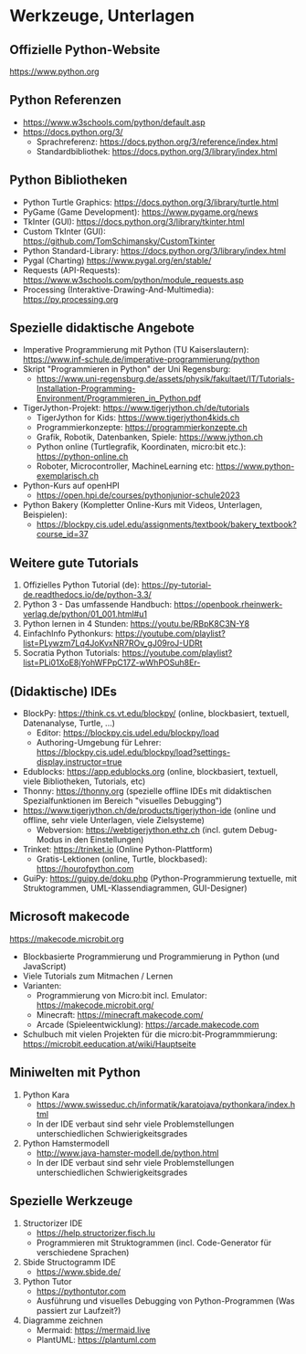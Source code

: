 # Werkzeuge, Unterlagen
## Offizielle Python-Website
https://www.python.org

## Python Referenzen
- https://www.w3schools.com/python/default.asp
- https://docs.python.org/3/
  - Sprachreferenz: https://docs.python.org/3/reference/index.html
  - Standardbibliothek: https://docs.python.org/3/library/index.html

## Python Bibliotheken
- Python Turtle Graphics: https://docs.python.org/3/library/turtle.html
- PyGame (Game Development): https://www.pygame.org/news
- TkInter (GUI): https://docs.python.org/3/library/tkinter.html
- Custom TkInter (GUI): https://github.com/TomSchimansky/CustomTkinter
- Python Standard-Library: https://docs.python.org/3/library/index.html
- Pygal (Charting) https://www.pygal.org/en/stable/
- Requests (API-Requests): https://www.w3schools.com/python/module_requests.asp
- Processing (Interaktive-Drawing-And-Multimedia): https://py.processing.org

## Spezielle didaktische Angebote
- Imperative Programmierung mit Python (TU Kaiserslautern): https://www.inf-schule.de/imperative-programmierung/python
- Skript "Programmieren in Python" der Uni Regensburg:
  - https://www.uni-regensburg.de/assets/physik/fakultaet/IT/Tutorials-Installation-Programming-Environment/Programmieren_in_Python.pdf
- TigerJython-Projekt: https://www.tigerjython.ch/de/tutorials
    - TigerJython for Kids: https://www.tigerjython4kids.ch
    - Programmierkonzepte: https://programmierkonzepte.ch
    - Grafik, Robotik, Datenbanken, Spiele: https://www.jython.ch
    - Python online (Turtlegrafik, Koordinaten, micro:bit etc.): https://python-online.ch 
    - Roboter, Microcontroller, MachineLearning etc: https://www.python-exemplarisch.ch
- Python-Kurs auf openHPI
  - https://open.hpi.de/courses/pythonjunior-schule2023
- Python Bakery (Kompletter Online-Kurs mit Videos, Unterlagen, Beispielen): 
  - https://blockpy.cis.udel.edu/assignments/textbook/bakery_textbook?course_id=37
## Weitere gute Tutorials
1. Offizielles Python Tutorial (de): https://py-tutorial-de.readthedocs.io/de/python-3.3/
2. Python 3 - Das umfassende Handbuch: https://openbook.rheinwerk-verlag.de/python/01_001.html#u1
3. Python lernen in 4 Stunden: https://youtu.be/RBpK8C3N-Y8
4. EinfachInfo Pythonkurs: https://youtube.com/playlist?list=PLywzm7Lq4JoKvxNR7ROv_gJ09roJ-UDRt
5. Socratia Python Tutorials: https://youtube.com/playlist?list=PLi01XoE8jYohWFPpC17Z-wWhPOSuh8Er-

## (Didaktische) IDEs
  - BlockPy: https://think.cs.vt.edu/blockpy/ (online, blockbasiert, textuell, Datenanalyse, Turtle, ...)
    - Editor: https://blockpy.cis.udel.edu/blockpy/load
    - Authoring-Umgebung für Lehrer: https://blockpy.cis.udel.edu/blockpy/load?settings-display.instructor=true
  - Edublocks: https://app.edublocks.org (online, blockbasiert, textuell, viele Bibliotheken, Tutorials, etc)
  - Thonny: https://thonny.org (spezielle offline IDEs mit didaktischen Spezialfunktionen im Bereich "visuelles Debugging")
  - https://www.tigerjython.ch/de/products/tigerjython-ide (online und offline, sehr viele Unterlagen, viele Zielsysteme)
    - Webversion: https://webtigerjython.ethz.ch (incl. gutem Debug-Modus in den Einstellungen)
  - Trinket: https://trinket.io (Online Python-Plattform)
    - Gratis-Lektionen (online, Turtle, blockbased): https://hourofpython.com 
  - GuiPy: https://guipy.de/doku.php (Python-Programmierung textuelle, mit Struktogrammen, UML-Klassendiagrammen, GUI-Designer)

## Microsoft makecode
https://makecode.microbit.org
- Blockbasierte Programmierung und Programmierung in Python (und JavaScript)
- Viele Tutorials zum Mitmachen / Lernen
- Varianten:
  - Programmierung von Micro:bit incl. Emulator: https://makecode.microbit.org/
  - Minecraft: https://minecraft.makecode.com/
  - Arcade (Spieleentwicklung): https://arcade.makecode.com
- Schulbuch mit vielen Projekten für die micro:bit-Programmmierung: https://microbit.eeducation.at/wiki/Hauptseite  

## Miniwelten mit Python
1. Python Kara
   - https://www.swisseduc.ch/informatik/karatojava/pythonkara/index.html
   - In der IDE verbaut sind sehr viele Problemstellungen unterschiedlichen Schwierigkeitsgrades
2. Python Hamstermodell
   - http://www.java-hamster-modell.de/python.html
   - In der IDE verbaut sind sehr viele Problemstellungen unterschiedlichen Schwierigkeitsgrades

## Spezielle Werkzeuge
1. Structorizer IDE
   - https://help.structorizer.fisch.lu
   - Programmieren mit Struktogrammen (incl. Code-Generator für verschiedene Sprachen)
2. Sbide Structogramm IDE
   - https://www.sbide.de/
3. Python Tutor
   - https://pythontutor.com
   - Ausführung und visuelles Debugging von Python-Programmen (Was passiert zur Laufzeit?)
4. Diagramme zeichnen
   - Mermaid: https://mermaid.live
   - PlantUML: https://plantuml.com